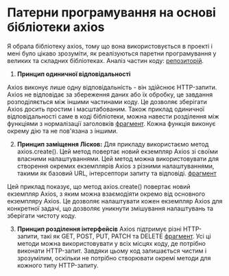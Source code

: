# Патерни програмування на основі бібліотеки axios

Я обрала бібліотеку axios, тому що вона використовується в проекті і мені було цікаво зрозуміти, як реалізуються паретни програмування у великих та складних бібліотеках.
Аналіз частин коду: [репозиторій](https://github.com/axios/axios).

1. **Принцип одиничної відповідальності**

Axios виконує лише одну відповідальність - він здійснює HTTP-запити. Axios не відповідає за збереження даних або їх обробку, це завдання розподіляється між іншими частинами коду. Це дозволяє зберігати Axios досить простим і масштабованим. Також приклад одиничної відповідальності саме в коді бібліотеки, можна навести розділення між функціями з нормалізації заголовків [фрагмент](https://github.com/axios/axios/blob/v1.x/lib/core/AxiosHeaders.js#L8). Кожна функція виконує окрему дію та не пов'язана з іншими.

2. **Принцип заміщення Лісков:**
   Для прикладу використаємо метод axios.create(). Цей метод повертає новий екземпляр Axios зі своїми власними налаштуваннями. Цей метод можна використовувати для створення окремих екземплярів Axios з різними налаштуваннями, такими як базовий URL, інтерсептори запиту та відповіді.
   [фрагмент](https://github.com/axios/axios/blob/v1.x/lib/axios.js#L38)

Цей приклад показує, що метод axios.create() повертає новий екземпляр Axios, з яким можна взаємодіяти окремо від основного екземпляру Axios. Це дозволяє налаштувати кожен екземпляр Axios для конкретної задачі, що дозволяє уникнути змішування налаштувань та зберігати чистоту коду.

3. **Принцип розділення інтерфейсів**
   Axios підтримує різні HTTP-запити, такі як GET, POST, PUT, PATCH та DELETE [фрагмент](https://github.com/axios/axios/blob/2701911260a1faa5cc5e1afe437121b330a3b7bb/lib/core/Axios.js#L85). Усі ці методи можна використовувати у всіх місцях коду, де потрібно виконати HTTP-запит. Завдяки цьому код залишається чистим і зрозумілим, оскільки не потрібно створювати окремі методи для кожного типу HTTP-запиту.
